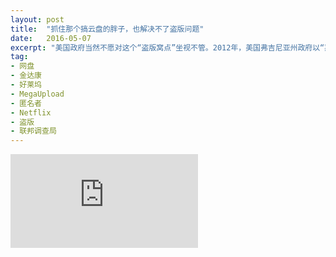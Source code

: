 ```yaml
---
layout: post
title:  "抓住那个搞云盘的胖子，也解决不了盗版问题"
date:   2016-05-07
excerpt: "美国政府当然不愿对这个“盗版窝点”坐视不管。2012年，美国弗吉尼亚州政府以“欺诈、侵犯版权、洗钱”罪名起诉金达康，并开始实施秘密逮捕。借助于棱镜计划，联邦调查局迅速确定了金达康的居住地。"
tag:
- 网盘
- 金达康
- 好莱坞
- MegaUpload
- 匿名者
- Netflix
- 盗版
- 联邦调查局
---
```


<iframe src="http://m.international.caixin.com/m/2016-05-09/100941109.html" frameborder="0" allowfullscreen onload="this.width=screen.width*0.3;this.height=screen.height;"></iframe>
